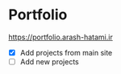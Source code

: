 # Portfolio

https://portfolio.arash-hatami.ir

- [x] Add projects from main site  
- [ ] Add new projects
